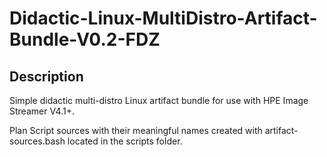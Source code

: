 # Didactic-Linux-MultiDistro-Artifact-Bundle-V0.2-FDZ

## Description

Simple didactic multi-distro Linux artifact bundle for use with HPE Image Streamer V4.1+.

Plan Script sources with their meaningful names created with artifact-sources.bash located in the scripts folder.
